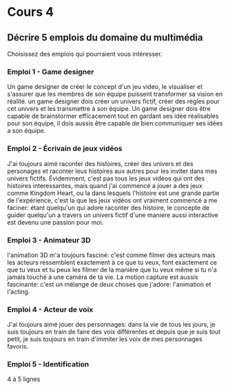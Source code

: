 # Cours 4
## Décrire 5 emplois du domaine du multimédia
Choisissez des emplois qui pourraient vous intéresser. 

### Emploi 1 - Game designer
Un game designer de créer le concept d'un jeu video, le visualiser et s'assurer que les membres de son équipe puissent transformer sa vision en réalité. un game designer dois créer un univers fictif, créer des règles pour cet univers et les transmettre à son équipe. Un game designer dois être capable de brainstormer efficacement tout en gardant ses idée réalisables pour son équipe, il dois aussis être capable de bien communiquer ses idées a son équipe.

### Emploi 2 - Écrivain de jeux vidéos
J'ai toujours aimé raconter des histoires, créer des univers et des personages et raconter leus histoires aux autres pour les inviter dans mes univers fictifs. Évidemment, c'est pas tous les jeux vidéos qui ont des histoires interessantes, mais quand j'ai commencé a jouer a des jeux comme Kingdom Heart, ou la dans lesquels l'histoire est une grande partie de l'expérience, c'est la que les jeux vidéos ont vraiment commencé a me faciner: étant quelqu'un qui adore raconter des histoire, le concepte de guider quelqu'un a travers un univers fictif d'une maniere aussi interactive est devenu une passion pour moi.

### Emploi 3 - Animateur 3D
l'animation 3D m'a toujours fasciné: c'est comme filmer des acteurs mais les acteurs ressemblent exactement à ce que tu veux, font exactement ce que tu veux et tu peux les filmer de la manière que tu veux même si tu n'a jamais touché à une caméra de ta vie. La motion capture est aussis fascinante: c'est un mélange de deux choses que j'adore: l'animation et l'acting. 

### Emploi 4 - Acteur de voix
J'ai toujours aimé jouer des personnages: dans la vie de tous les jours, je suis toujours en train de faire des voix différentes et depuis que je suis tout petit, je suis toujours en train d'immiter les voix de mes personnages favoris.

### Emploi 5 - Identification
4 à 5 lignes


